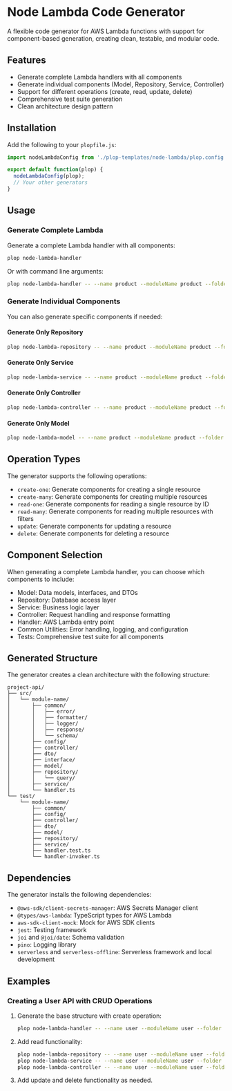 # Node Lambda Code Generator

A flexible code generator for AWS Lambda functions with support for component-based generation, creating clean, testable, and modular code.

## Features

- Generate complete Lambda handlers with all components
- Generate individual components (Model, Repository, Service, Controller)
- Support for different operations (create, read, update, delete)
- Comprehensive test suite generation
- Clean architecture design pattern

## Installation

Add the following to your `plopfile.js`:

```javascript
import nodeLambdaConfig from './plop-templates/node-lambda/plop.config.js';

export default function(plop) {
  nodeLambdaConfig(plop);
  // Your other generators
}
```

## Usage

### Generate Complete Lambda

Generate a complete Lambda handler with all components:

```sh
plop node-lambda-handler
```

Or with command line arguments:

```sh
plop node-lambda-handler -- --name product --moduleName product --folder product-api --operation read-many
```

### Generate Individual Components

You can also generate specific components if needed:

#### Generate Only Repository

```sh
plop node-lambda-repository -- --name product --moduleName product --folder product-api --operation read-many
```

#### Generate Only Service

```sh
plop node-lambda-service -- --name product --moduleName product --folder product-api --operation read-many
```

#### Generate Only Controller

```sh
plop node-lambda-controller -- --name product --moduleName product --folder product-api --operation read-many
```

#### Generate Only Model

```sh
plop node-lambda-model -- --name product --moduleName product --folder product-api --operation read-many
```

## Operation Types

The generator supports the following operations:

- `create-one`: Generate components for creating a single resource
- `create-many`: Generate components for creating multiple resources
- `read-one`: Generate components for reading a single resource by ID
- `read-many`: Generate components for reading multiple resources with filters
- `update`: Generate components for updating a resource
- `delete`: Generate components for deleting a resource

## Component Selection

When generating a complete Lambda handler, you can choose which components to include:

- Model: Data models, interfaces, and DTOs
- Repository: Database access layer
- Service: Business logic layer
- Controller: Request handling and response formatting
- Handler: AWS Lambda entry point
- Common Utilities: Error handling, logging, and configuration
- Tests: Comprehensive test suite for all components

## Generated Structure

The generator creates a clean architecture with the following structure:

```
project-api/
├── src/
│   └── module-name/
│       ├── common/
│       │   ├── error/
│       │   ├── formatter/
│       │   ├── logger/
│       │   ├── response/
│       │   └── schema/
│       ├── config/
│       ├── controller/
│       ├── dto/
│       ├── interface/
│       ├── model/
│       ├── repository/
│       │   └── query/
│       ├── service/
│       └── handler.ts
└── test/
    └── module-name/
        ├── common/
        ├── config/
        ├── controller/
        ├── dto/
        ├── model/
        ├── repository/
        ├── service/
        ├── handler.test.ts
        └── handler-invoker.ts
```

## Dependencies

The generator installs the following dependencies:

- `@aws-sdk/client-secrets-manager`: AWS Secrets Manager client
- `@types/aws-lambda`: TypeScript types for AWS Lambda
- `aws-sdk-client-mock`: Mock for AWS SDK clients
- `jest`: Testing framework
- `joi` and `@joi/date`: Schema validation
- `pino`: Logging library
- `serverless` and `serverless-offline`: Serverless framework and local development

## Examples

### Creating a User API with CRUD Operations

1. Generate the base structure with create operation:
   ```sh
   plop node-lambda-handler -- --name user --moduleName user --folder user-api --operation create-one
   ```

2. Add read functionality:
   ```sh
   plop node-lambda-repository -- --name user --moduleName user --folder user-api --operation read-many
   plop node-lambda-service -- --name user --moduleName user --folder user-api --operation read-many
   plop node-lambda-controller -- --name user --moduleName user --folder user-api --operation read-many
   ```

3. Add update and delete functionality as needed.